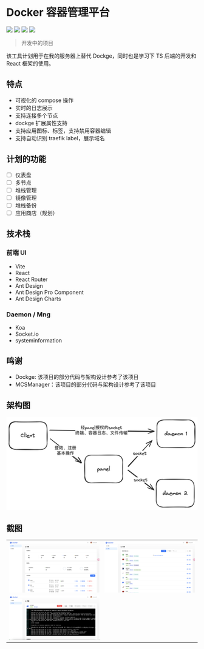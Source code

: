 # Docker 容器管理平台

![](https://img.shields.io/badge/状态-🧪%20实验性-red.svg)
![](https://img.shields.io/badge/启动时间-2024/6/7-green.svg)
![](https://img.shields.io/badge/优先级-MID-blue.svg)
![](https://img.shields.io/badge/版本-v1.0.0-yellow.svg)

> 开发中的项目

该工具计划用于在我的服务器上替代 Dockge，同时也是学习下 TS 后端的开发和 React 框架的使用。

## 特点

- 可视化的 compose 操作
- 实时的日志展示
- 支持连接多个节点
- dockge 扩展属性支持
- 支持应用图标、标签，支持禁用容器编辑
- 支持自动识别 traefik label，展示域名

## 计划的功能

- [ ] 仪表盘
- [ ] 多节点
- [ ] 堆栈管理
- [ ] 镜像管理
- [ ] 堆栈备份
- [ ] 应用商店（规划）

## 技术栈

### 前端 UI

- Vite
- React
- React Router
- Ant Design
- Ant Design Pro Component
- Ant Design Charts

### Daemon / Mng

- Koa
- Socket.io
- systeminformation

## 鸣谢

- Dockge: 该项目的部分代码与架构设计参考了该项目
- MCSManager：该项目的部分代码与架构设计参考了该项目

## 架构图

![Architecture](./docs/architecture.png)

## 截图



<table>
<tr>
<td><img src="docs/home.png" alt="Home"></td>
<td><img src="docs/stacks.png" alt="Stack"></td>
</tr>
<tr>
<td><img src="docs/compose.png" alt="Compose"></td>
<td></td>
</tr>
</table>